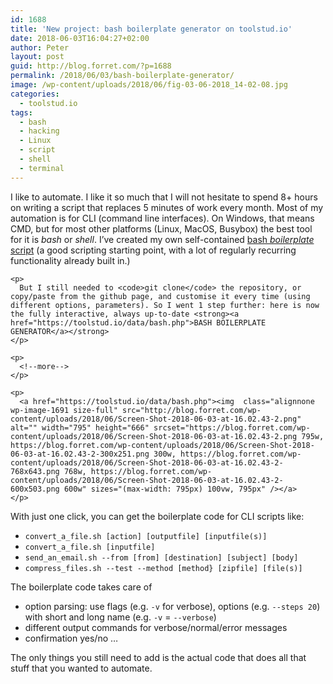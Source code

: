 ```yaml
---
id: 1688
title: 'New project: bash boilerplate generator on toolstud.io'
date: 2018-06-03T16:04:27+02:00
author: Peter
layout: post
guid: http://blog.forret.com/?p=1688
permalink: /2018/06/03/bash-boilerplate-generator/
image: /wp-content/uploads/2018/06/fig-03-06-2018_14-02-08.jpg
categories:
  - toolstud.io
tags:
  - bash
  - hacking
  - Linux
  - script
  - shell
  - terminal
---
```

<div class="wp-block-group">
  <div class="wp-block-group__inner-container">
    <p>
      I like to automate. I like it so much that I will not hesitate to spend 8+ hours on writing a script that replaces 5 minutes of work every month. Most of my automation is for CLI (command line interfaces). On Windows, that means CMD, but for most other platforms (Linux, MacOS, Busybox) the best tool for it is <em>bash</em> or <em>shell</em>. I&#8217;ve created my own self-contained <a href="https://github.com/pforret/bashew">bash <em>boilerplate</em> script</a> (a good scripting starting point, with a lot of regularly recurring functionality already built in.)
    </p>
    
    <p>
      But I still needed to <code>git clone</code> the repository, or copy/paste from the github page, and customise it every time (using different options, parameters). So I went 1 step further: here is now the fully interactive, always up-to-date <strong><a href="https://toolstud.io/data/bash.php">BASH BOILERPLATE GENERATOR</a></strong>
    </p>
    
    <p>
      <!--more-->
    </p>
    
    <p>
      <a href="https://toolstud.io/data/bash.php"><img  class="alignnone wp-image-1691 size-full" src="http://blog.forret.com/wp-content/uploads/2018/06/Screen-Shot-2018-06-03-at-16.02.43-2.png" alt="" width="795" height="666" srcset="https://blog.forret.com/wp-content/uploads/2018/06/Screen-Shot-2018-06-03-at-16.02.43-2.png 795w, https://blog.forret.com/wp-content/uploads/2018/06/Screen-Shot-2018-06-03-at-16.02.43-2-300x251.png 300w, https://blog.forret.com/wp-content/uploads/2018/06/Screen-Shot-2018-06-03-at-16.02.43-2-768x643.png 768w, https://blog.forret.com/wp-content/uploads/2018/06/Screen-Shot-2018-06-03-at-16.02.43-2-600x503.png 600w" sizes="(max-width: 795px) 100vw, 795px" /></a>
    </p>
  </div>
</div>

With just one click, you can get the boilerplate code for CLI scripts like:

  * `convert_a_file.sh [action] [outputfile] [inputfile(s)]`
  * `convert_a_file.sh [inputfile]`
  * `send_an_email.sh --from [from] [destination] [subject] [body]`
  * `compress_files.sh --test --method [method} [zipfile] [file(s)]`

The boilerplate code takes care of

  * option parsing: use flags (e.g. `-v` for verbose), options (e.g. `--steps 20`) with short and long name (e.g. `-v` = `--verbose`)
  * different output commands for verbose/normal/error messages
  * confirmation yes/no &#8230; 

The only things you still need to add is the actual code that does all that stuff that you wanted to automate.